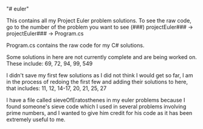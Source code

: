 "# euler" 

This contains all my Project Euler problem solutions. To see the raw code, go to the number of the problem you want to see (###) projectEuler### -> projectEuler### -> Program.cs

Program.cs contains the raw code for my C# solutions.


Some solutions in here are not currently complete and are being worked on. These include:
69, 72, 94, 99, 549

I didn't save my first few solutions as I did not think I would get so far, I am in the process of redoing the first few and adding their solutions to here, that includes:
11, 12, 14-17, 20, 21, 25, 27

I have a file called sieveOfEratosthenes in my euler problems because I found someone's sieve code which I used in several problems involving prime numbers, and I wanted to give him credit for his code as it has been extremely useful to me.

